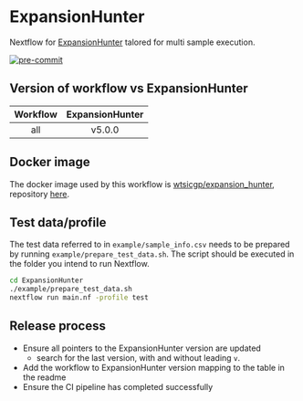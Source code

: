 # ExpansionHunter

Nextflow for [ExpansionHunter][eh-repo] talored for multi sample execution.

[![pre-commit](https://img.shields.io/badge/pre--commit-enabled-brightgreen?logo=pre-commit)](https://github.com/pre-commit/pre-commit)

## Version of workflow vs ExpansionHunter

| Workflow | ExpansionHunter |
| :------: | :-------------: |
|   all    |     v5.0.0      |

## Docker image

The docker image used by this workflow is [wtsicgp/expansion_hunter][quay-eh], repository [here][casm-repo].

## Test data/profile

The test data referred to in `example/sample_info.csv` needs to be prepared by running `example/prepare_test_data.sh`.
The script should be executed in the folder you intend to run Nextflow.

```bash
cd ExpansionHunter
./example/prepare_test_data.sh
nextflow run main.nf -profile test
```

## Release process

- Ensure all pointers to the ExpansionHunter version are updated
  - search for the last version, with and without leading `v`.
- Add the workflow to ExpansionHunter version mapping to the table in the readme
- Ensure the CI pipeline has completed successfully

<!-- links -->

[casm-repo]: https://github.com/cancerit/ExpansionHunter-docker
[eh-repo]: https://github.com/Illumina/ExpansionHunter
[quay-eh]: https://quay.io/repository/wtsicgp/expansion_hunter?tab=tags
